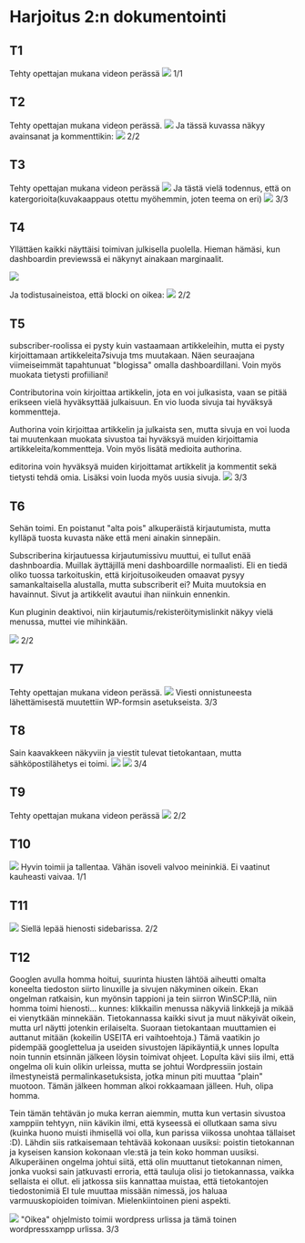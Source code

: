 # Harjoitus 2:n dokumentointi

## T1
Tehty opettajan mukana videon perässä
![](/harjoitus2/images/T1.png)
1/1

## T2
Tehty opettajan mukana videon perässä.
![](/harjoitus2/images/T2.png)
Ja tässä kuvassa näkyy avainsanat ja kommenttikin:
![](/harjoitus2/images/T2_2.png)
2/2

## T3
Tehty opettajan mukana videon perässä
![](/harjoitus2/images/T3.png)
Ja tästä vielä todennus, että on katergorioita(kuvakaappaus otettu myöhemmin, joten teema on eri)
![](/harjoitus2/images/T3_2.png)
3/3

## T4
Yllättäen kaikki näyttäisi toimivan julkisella puolella. Hieman hämäsi, kun dashboardin previewssä ei näkynyt ainakaan marginaalit. 

![](/harjoitus2/images/T4.png)

Ja todistusaineistoa, että blocki on oikea:
![](/harjoitus2/images/T4_2.png)
2/2

## T5
subscriber-roolissa ei pysty kuin vastaamaan artikkeleihin, mutta ei pysty kirjoittamaan artikkeleita7sivuja tms muutakaan. Näen seuraajana viimeiseimmät tapahtunuat "blogissa" omalla dashboardillani. Voin myös muokata tietysti profiiliani!

Contributorina voin kirjoittaa artikkelin, jota en voi julkasista, vaan se pitää erikseen vielä hyväksyttää julkaisuun. En vio luoda sivuja tai hyväksyä kommentteja.

Authorina voin kirjoittaa artikkelin ja julkaista sen, mutta sivuja en voi luoda tai muutenkaan muokata sivustoa tai hyväksyä muiden kirjoittamia artikkeleita/kommentteja. Voin myös lisätä medioita authorina.

editorina voin hyväksyä muiden kirjoittamat artikkelit ja kommentit sekä tietysti tehdä omia. Lisäksi voin luoda myös uusia sivuja.
![](/harjoitus2/images/T5.png)
3/3

## T6
Sehän toimi. En poistanut "alta pois" alkuperäistä kirjautumista, mutta kylläpä tuosta kuvasta näke että meni ainakin sinnepäin. 

Subscriberina kirjautuessa kirjautumissivu muuttui, ei tullut enää dashnboardia. Muillak äyttäjillä meni dashboardille normaalisti. Eli en tiedä oliko tuossa tarkoituskin, että kirjoitusoikeuden omaavat pysyy samankaltaisella alustalla, mutta subscriberit ei? Muita muutoksia en havainnut. Sivut ja artikkelit avautui ihan niinkuin ennenkin.

Kun pluginin deaktivoi, niin kirjautumis/rekisteröitymislinkit näkyy vielä menussa, muttei vie mihinkään.

![](/harjoitus2/images/T6.png)
2/2

## T7
Tehty opettajan mukana videon perässä.
![](/harjoitus2/images/T7.png)
Viesti onnistuneesta lähettämisestä muutettiin WP-formsin asetukseista. 
3/3

## T8
Sain kaavakkeen näkyviin ja viestit tulevat tietokantaan, mutta sähköpostilähetys ei toimi.
![](/harjoitus2/images/T8_phpmyadmin.png)
![](/harjoitus2/images/T8.png)
3/4

## T9
Tehty opettajan mukana videon perässä
![](/harjoitus2/images/T9.png)
2/2

## T10
![](/harjoitus2/images/T10.png)
Hyvin toimii ja tallentaa. Vähän isoveli valvoo meininkiä. Ei vaatinut kauheasti vaivaa.
1/1

## T11
![](/harjoitus2/images/T11.png)
Siellä lepää hienosti sidebarissa.
2/2

## T12
Googlen avulla homma hoitui, suurinta hiusten lähtöä aiheutti omalta koneelta tiedoston siirto linuxille ja sivujen näkyminen oikein. Ekan ongelman ratkaisin, kun myönsin tappioni ja tein siirron WinSCP:llä, niin homma toimi hienosti... kunnes: klikkailin menussa näkyviä linkkejä ja mikää ei vienytkään minnekään. Tietokannassa kaikki sivut ja muut näkyivät oikein, mutta url näytti jotenkin erilaiselta. Suoraan tietokantaan muuttamien ei auttanut mitään (kokeilin USEITA eri vaihtoehtoja.) Tämä vaatikin jo pidempää googlettelua ja useiden sivustojen läpikäyntiä,k unnes lopulta noin tunnin etsinnän jälkeen löysin toimivat ohjeet. Lopulta kävi siis ilmi, että ongelma oli kuin olikin urleissa, mutta se johtui Wordpressiin jostain ilmestyneistä permalinkasetuksista, jotka minun piti muuttaa "plain" muotoon. Tämän jälkeen homman alkoi rokkaamaan jälleen. Huh, olipa homma.

Tein tämän tehtävän jo muka kerran aiemmin, mutta kun vertasin sivustoa xamppiin tehtyyn, niin kävikin ilmi, että kyseessä ei ollutkaan sama sivu (kuinka huono muisti ihmisellä voi olla, kun parissa viikossa unohtaa tällaiset :D). Lähdin siis ratkaisemaan tehtävää kokonaan uusiksi: poistin tietokannan ja kyseisen kansion kokonaan vle:stä ja tein koko homman uusiksi. Alkuperäinen ongelma johtui siitä, että olin muuttanut tietokannan nimen, jonka vuoksi sain jatkuvasti erroria, että tauluja olisi jo tietokannassa, vaikka sellaista ei ollut. eli jatkossa siis kannattaa muistaa, että tietokantojen tiedostonimiä EI tule muuttaa missään nimessä, jos haluaa varmuuskopioiden toimivan. Mielenkiintoinen pieni aspekti.

![](/harjoitus2/images/T12.png)
"Oikea" ohjelmisto toimii wordpress urlissa ja tämä toinen wordpressxampp urlissa.
3/3